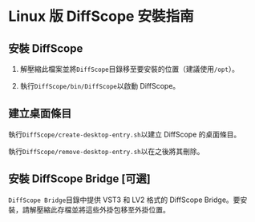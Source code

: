 # Linux 版 DiffScope 安裝指南

## 安裝 DiffScope

1. 解壓縮此檔案並將`DiffScope`目錄移至要安裝的位置（建議使用`/opt`）。

2. 執行`DiffScope/bin/DiffScope`以啟動 DiffScope。

## 建立桌面條目

執行`DiffScope/create-desktop-entry.sh`以建立 DiffScope 的桌面條目。

執行`DiffScope/remove-desktop-entry.sh`以在之後將其刪除。

## 安裝 DiffScope Bridge [可選]

`DiffScope Bridge`目錄中提供 VST3 和 LV2 格式的 DiffScope Bridge。要安裝，請解壓縮此存檔並將這些外掛包移至外掛位置。